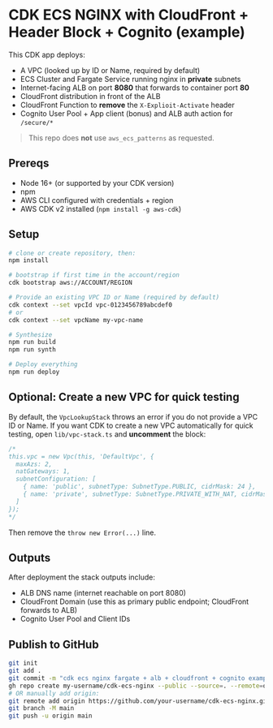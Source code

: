 # CDK ECS NGINX with CloudFront + Header Block + Cognito (example)

This CDK app deploys:
- A VPC (looked up by ID or Name, required by default)
- ECS Cluster and Fargate Service running nginx in **private** subnets
- Internet-facing ALB on port **8080** that forwards to container port **80**
- CloudFront distribution in front of the ALB
- CloudFront Function to **remove** the `X-Explioit-Activate` header
- Cognito User Pool + App client (bonus) and ALB auth action for `/secure/*`

> This repo does **not** use `aws_ecs_patterns` as requested.

## Prereqs

- Node 16+ (or supported by your CDK version)
- npm
- AWS CLI configured with credentials + region
- AWS CDK v2 installed (`npm install -g aws-cdk`)

## Setup

```bash
# clone or create repository, then:
npm install

# bootstrap if first time in the account/region
cdk bootstrap aws://ACCOUNT/REGION

# Provide an existing VPC ID or Name (required by default)
cdk context --set vpcId vpc-0123456789abcdef0
# or
cdk context --set vpcName my-vpc-name

# Synthesize
npm run build
npm run synth

# Deploy everything
npm run deploy
```

## Optional: Create a new VPC for quick testing

By default, the `VpcLookupStack` throws an error if you do not provide a VPC ID or Name.
If you want CDK to create a new VPC automatically for quick testing, open `lib/vpc-stack.ts` and **uncomment** the block:

```ts
/*
this.vpc = new Vpc(this, 'DefaultVpc', {
  maxAzs: 2,
  natGateways: 1,
  subnetConfiguration: [
    { name: 'public', subnetType: SubnetType.PUBLIC, cidrMask: 24 },
    { name: 'private', subnetType: SubnetType.PRIVATE_WITH_NAT, cidrMask: 24 }
  ]
});
*/
```

Then remove the `throw new Error(...)` line.

## Outputs

After deployment the stack outputs include:
- ALB DNS name (internet reachable on port 8080)
- CloudFront Domain (use this as primary public endpoint; CloudFront forwards to ALB)
- Cognito User Pool and Client IDs

## Publish to GitHub

```bash
git init
git add .
git commit -m "cdk ecs nginx fargate + alb + cloudfront + cognito example"
gh repo create my-username/cdk-ecs-nginx --public --source=. --remote=origin --push
# OR manually add origin:
git remote add origin https://github.com/your-username/cdk-ecs-nginx.git
git branch -M main
git push -u origin main
```

